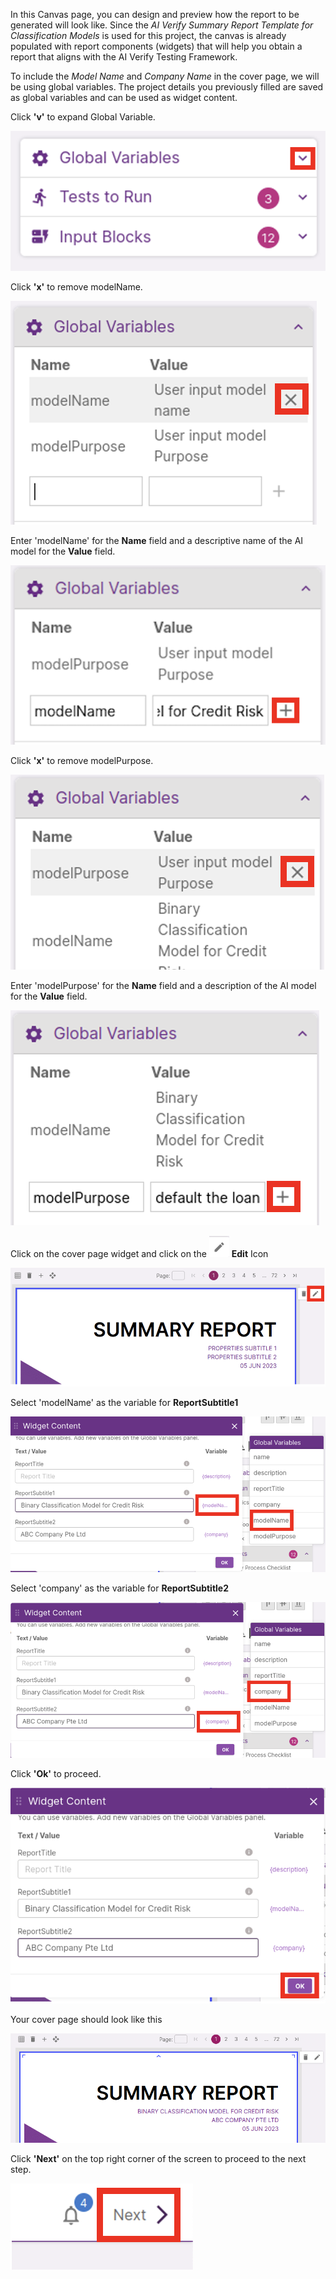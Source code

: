 In this Canvas page, you can design and preview how the report to be generated will look like. Since the _AI Verify Summary Report Template for Classification Models_ is used for this project, the canvas is already populated with report components (widgets) that will help you obtain a report that aligns with the AI Verify Testing Framework.

To include the *Model Name* and *Company Name* in the cover page, we will be using global variables. The project details you previously filled are saved as global variables and can be used as widget content.

Click **'v'** to expand Global Variable.

![global-var](../../res/test-ai-model-generate-report/design-page/1-accordion.png)

Click **'x'** to remove modelName.

![remove-model-name](../../res/test-ai-model-generate-report/design-page/2-remove-model-name.png)

Enter 'modelName' for the **Name** field and a descriptive name of the AI model for the **Value** field.

![add-model-name](../../res/test-ai-model-generate-report/design-page/3-add-model-name.png)

Click **'x'** to remove modelPurpose.

![remove-model-purpose](../../res/test-ai-model-generate-report/design-page/4-remove-model-purpose.png)

Enter 'modelPurpose' for the **Name** field and a description of the AI model for the **Value** field.

![add-model-purpose](../../res/test-ai-model-generate-report/design-page/5-add-model-purpose.png)

Click on the cover page widget and click on the ![edit-icon](../../res/test-ai-model-generate-report/design-page/edit-icon.png)
 **Edit** Icon

![cover-page-widget](../../res/test-ai-model-generate-report/design-page/6-cover-page-widget.png)

Select 'modelName' as the variable for **ReportSubtitle1** 

![select-model](../../res/test-ai-model-generate-report/design-page/7-select-model.png)

 Select 'company' as the variable for **ReportSubtitle2**

![select-company](../../res/test-ai-model-generate-report/design-page/8-select-company.png)

Click **'Ok'** to proceed.

![ok](../../res/test-ai-model-generate-report/design-page/9-ok.png)

Your cover page should look like this

![result](../../res/test-ai-model-generate-report/design-page/10-result.png)

Click **'Next'** on the top right corner of the screen to proceed to the next step.

![next](../../res/test-ai-model-generate-report/design-page/11-next.png)
